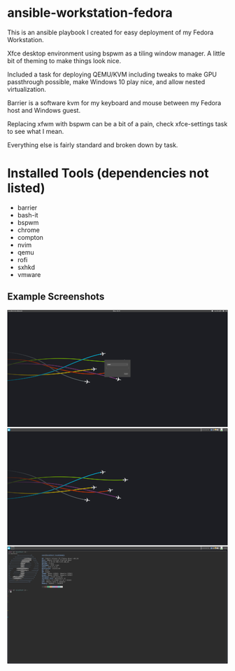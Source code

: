 # ansible-workstation-fedora

This is an ansible playbook I created for easy deployment of my Fedora Workstation.

Xfce desktop environment using bspwm as a tiling window manager. A little bit of theming to make things look nice.

Included a task for deploying QEMU/KVM including tweaks to make GPU passthrough possible, make Windows 10 play nice, and allow nested virtualization.

Barrier is a software kvm for my keyboard and mouse between my Fedora host and Windows guest.

Replacing xfwm with bspwm can be a bit of a pain, check xfce-settings task to see what I mean.

Everything else is fairly standard and broken down by task.

# Installed Tools (dependencies not listed)
- barrier
- bash-it
- bspwm
- chrome
- compton
- nvim
- qemu
- rofi
- sxhkd
- vmware

## Example Screenshots
![Example Lockscreen](https://raw.githubusercontent.com/kamilwilk/ansible-workstation-fedora/master/screenshots/1.png)
![Example Desktop](https://raw.githubusercontent.com/kamilwilk/ansible-workstation-fedora/master/screenshots/2.png)
![Example Terminal](https://raw.githubusercontent.com/kamilwilk/ansible-workstation-fedora/master/screenshots/3.png)
